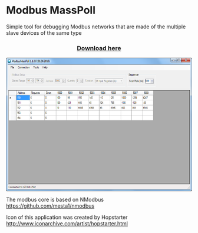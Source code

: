 # Modbus MassPoll
Simple tool for debugging Modbus networks that are made of the multiple slave devices of the same type

<h3 align="center">
  <a href="https://github.com/micovo/modbusmasspoll/releases">Download here</a>
</h3>

<img align="center" src="https://github.com/micovo/modbusmasspoll/blob/master/doc/screenshot.png" width="600" height="362" />

The modbus core is based on NModbus
https://github.com/mesta1/nmodbus

Icon of this application was created by Hopstarter
http://www.iconarchive.com/artist/hopstarter.html
